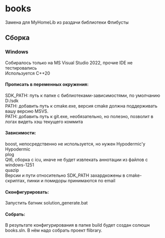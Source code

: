 # books

Замена для MyHomeLib из раздачи библиотеки Флибусты  

## Сборка  
### Windows  
Собиралось только на MS Visual Studio 2022, прочие IDE не тестировались  
Используется C++20  

#### Прописать в переменных окружения:  
SDK_PATH: путь к папке с библиотеками-зависимостями, по умолчанию D:/sdk  
PATH: добавить путь к cmake.exe, версия cmake должна поддерживать вашу версию MSVS.  
PATH: добавить путь к git.exe, необязательно, но полезно, позволит в логах видеть хэш текущего коммита  

#### Зависимости:  
boost, непосредственно не используется, но нужен Hypodermic'у  
Hypodermic  
plog  
Qt6, сборка с icu, иначе не будет извлекать аннотации из файлов с windows-1251  
quazip  
Версии и пути относительно SDK_PATH захардкожены в cmake-скриптах, пинки и помидоры принимаются по email  

#### Сконфигурировать:
Запустить  батник solution_generate.bat  

#### Собрать:
В результате конфигурирования в папке build будет создан солюшн books.sln. В нём надо собрать проект flibrary.  
